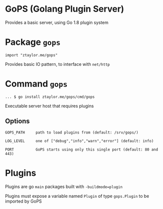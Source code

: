 # GoPS (Golang Plugin Server)

Provides a basic server, using Go 1.8 plugin system

# Package `gops`

```
import "ztaylor.me/gops"
```

Provides basic IO pattern, to interface with `net/http`

# Command `gops`

```
... $ go install ztaylor.me/gops/cmd/gops
```

Executable server host that requires plugins

## Options

```
GOPS_PATH     path to load plugins from (default: /srv/gops/)

LOG_LEVEL     one of ["debug","info","warn","error"] (default: info)

PORT          GoPS starts using only this single port (default: 80 and 443)
```

# Plugins

Plugins are go `main` packages built with `-buildmode=plugin`

Plugins must expose a variable named `Plugin` of type `gops.Plugin` to be imported by GoPS
